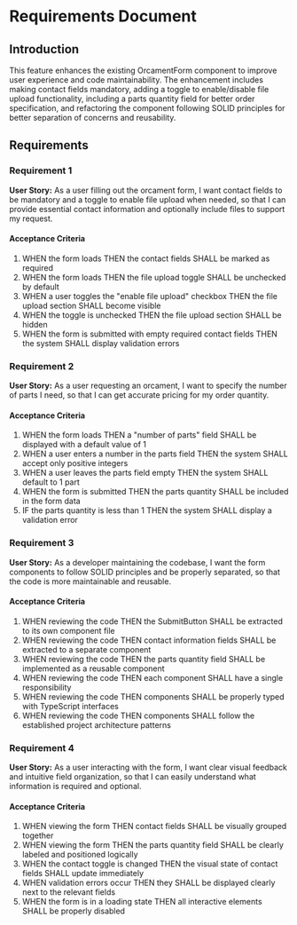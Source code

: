 # Requirements Document

## Introduction

This feature enhances the existing OrcamentForm component to improve user experience and code maintainability. The enhancement includes making contact fields mandatory, adding a toggle to enable/disable file upload functionality, including a parts quantity field for better order specification, and refactoring the component following SOLID principles for better separation of concerns and reusability.

## Requirements

### Requirement 1

**User Story:** As a user filling out the orcament form, I want contact fields to be mandatory and a toggle to enable file upload when needed, so that I can provide essential contact information and optionally include files to support my request.

#### Acceptance Criteria

1. WHEN the form loads THEN the contact fields SHALL be marked as required
2. WHEN the form loads THEN the file upload toggle SHALL be unchecked by default
3. WHEN a user toggles the "enable file upload" checkbox THEN the file upload section SHALL become visible
4. WHEN the toggle is unchecked THEN the file upload section SHALL be hidden
5. WHEN the form is submitted with empty required contact fields THEN the system SHALL display validation errors

### Requirement 2

**User Story:** As a user requesting an orcament, I want to specify the number of parts I need, so that I can get accurate pricing for my order quantity.

#### Acceptance Criteria

1. WHEN the form loads THEN a "number of parts" field SHALL be displayed with a default value of 1
2. WHEN a user enters a number in the parts field THEN the system SHALL accept only positive integers
3. WHEN a user leaves the parts field empty THEN the system SHALL default to 1 part
4. WHEN the form is submitted THEN the parts quantity SHALL be included in the form data
5. IF the parts quantity is less than 1 THEN the system SHALL display a validation error

### Requirement 3

**User Story:** As a developer maintaining the codebase, I want the form components to follow SOLID principles and be properly separated, so that the code is more maintainable and reusable.

#### Acceptance Criteria

1. WHEN reviewing the code THEN the SubmitButton SHALL be extracted to its own component file
2. WHEN reviewing the code THEN contact information fields SHALL be extracted to a separate component
3. WHEN reviewing the code THEN the parts quantity field SHALL be implemented as a reusable component
4. WHEN reviewing the code THEN each component SHALL have a single responsibility
5. WHEN reviewing the code THEN components SHALL be properly typed with TypeScript interfaces
6. WHEN reviewing the code THEN components SHALL follow the established project architecture patterns

### Requirement 4

**User Story:** As a user interacting with the form, I want clear visual feedback and intuitive field organization, so that I can easily understand what information is required and optional.

#### Acceptance Criteria

1. WHEN viewing the form THEN contact fields SHALL be visually grouped together
2. WHEN viewing the form THEN the parts quantity field SHALL be clearly labeled and positioned logically
3. WHEN the contact toggle is changed THEN the visual state of contact fields SHALL update immediately
4. WHEN validation errors occur THEN they SHALL be displayed clearly next to the relevant fields
5. WHEN the form is in a loading state THEN all interactive elements SHALL be properly disabled
